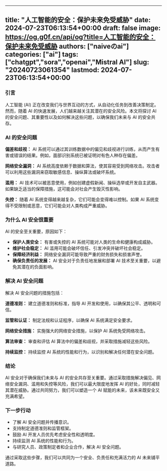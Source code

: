 
---
title: "人工智能的安全：保护未来免受威胁"
date: 2024-07-23T06:13:54+00:00
draft: false
image: https://og.g0f.cn/api/og?title=人工智能的安全：保护未来免受威胁
authors: ["naiveのai"]
categories: ["ai"]
tags: ["chatgpt","sora","openai","Mistral AI"]
slug: "20240723061354"
lastmod: 2024-07-23T06:13:54+00:00
---
### 引言

人工智能 (AI) 正在改变我们与世界互动的方式，从自动化任务到改善决策制定。然而，随着 AI 的快速发展，人们越来越关注其潜在的安全风险。本文将探讨 AI 的安全问题、其重要性以及如何解决这些问题，以确保我们未来与 AI 的安全共存。

### AI 的安全问题

**偏差和歧视：** AI 系统可以通过其训练数据中的偏见和歧视进行训练，从而产生有害或错误的结果。例如，面部识别系统已被证明对有色人种存在偏差。

**网络安全漏洞：** AI 系统高度依赖于数据和算法，使其容易受到网络攻击。攻击者可以利用这些漏洞来窃取敏感信息、操纵算法或破坏系统。

**滥用：** AI 技术可以被恶意使用，例如创建虚假新闻、操纵选举或开发自主武器。如果缺乏适当的保障措施，这可能会对社会产生毁灭性影响。

**失控：** 随着 AI 系统变得越来越复杂，它们可能会变得难以控制。如果 AI 系统变得不受限制或恶意，它们可能会对人类构成严重威胁。

### 为什么 AI 安全很重要

AI 的安全至关重要，原因如下：

* **保护人类安全：** 有害或失控的 AI 系统可能对人类的生命和健康构成威胁。
* **维护社会稳定：** AI 滥用可能会破坏信任、引发冲突并破坏社会稳定。
* **保障经济利益：** 网络安全漏洞可能导致严重的财务损失和损害声誉。
* **确保负责任的发展：** AI 安全对于负责任地发展和部署 AI 技术至关重要，以避免其潜在的负面影响。

### 解决 AI 安全问题

解决 AI 安全问题的措施包括：

**道德准则：** 建立道德准则和标准，指导 AI 开发和使用，以确保其公平、透明和可信。

**监管和认证：** 制定法规和认证程序，以确保 AI 系统满足安全要求。

**网络安全措施：** 实施强大的网络安全措施，以保护 AI 系统免受网络攻击。

**算法审查：** 审查和评估 AI 算法中的偏差和歧视，并采取措施减轻这些风险。

**持续监控：** 持续监控 AI 系统的性能和行为，以识别和解决任何潜在安全问题。

### 结论

AI 安全对于确保我们未来与 AI 的安全共存至关重要。通过采取措施解决偏见、网络安全漏洞、滥用和失控等风险，我们可以最大限度地发挥 AI 的好处，同时减轻其潜在威胁。通过共同努力，我们可以塑造一个 AI 赋能的未来，该未来既安全又充满希望。

### 下一步行动

* 了解 AI 安全问题并传播意识。
* 支持制定道德准则和监管框架。
* 鼓励 AI 开发人员优先考虑安全性和透明度。
* 持续监测 AI 系统的性能和行为。
* 与研究人员、政策制定者和企业合作，解决 AI 安全问题。

通过采取这些步骤，我们可以共同为一个安全、负责任和充满活力的 AI 未来铺平道路。